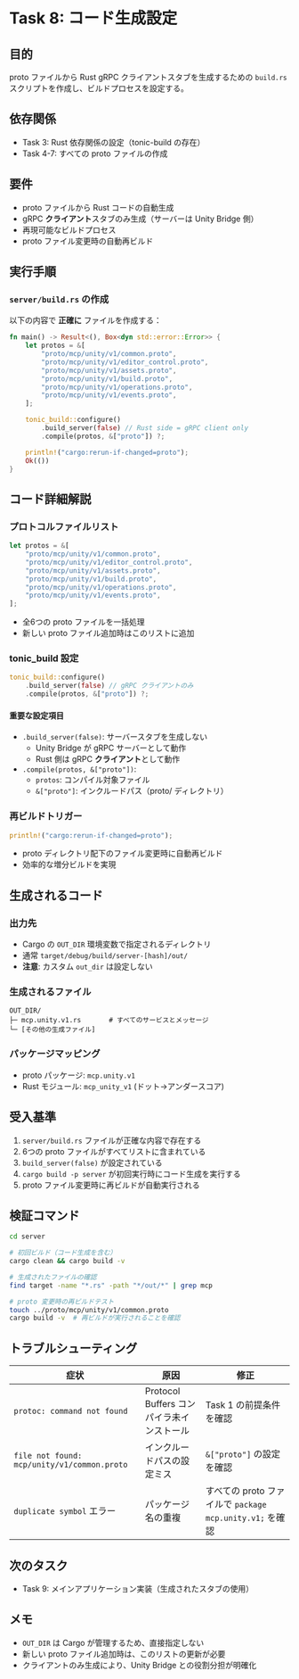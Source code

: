 # Task 8: コード生成設定

## 目的
proto ファイルから Rust gRPC クライアントスタブを生成するための `build.rs` スクリプトを作成し、ビルドプロセスを設定する。

## 依存関係
- Task 3: Rust 依存関係の設定（tonic-build の存在）
- Task 4-7: すべての proto ファイルの作成

## 要件
- proto ファイルから Rust コードの自動生成
- gRPC **クライアント**スタブのみ生成（サーバーは Unity Bridge 側）
- 再現可能なビルドプロセス
- proto ファイル変更時の自動再ビルド

## 実行手順

### `server/build.rs` の作成
以下の内容で **正確に** ファイルを作成する：

```rust
fn main() -> Result<(), Box<dyn std::error::Error>> {
    let protos = &[
        "proto/mcp/unity/v1/common.proto",
        "proto/mcp/unity/v1/editor_control.proto",
        "proto/mcp/unity/v1/assets.proto",
        "proto/mcp/unity/v1/build.proto",
        "proto/mcp/unity/v1/operations.proto",
        "proto/mcp/unity/v1/events.proto",
    ];

    tonic_build::configure()
        .build_server(false) // Rust side = gRPC client only
        .compile(protos, &["proto"]) ?;

    println!("cargo:rerun-if-changed=proto");
    Ok(())
}
```

## コード詳細解説

### プロトコルファイルリスト
```rust
let protos = &[
    "proto/mcp/unity/v1/common.proto",
    "proto/mcp/unity/v1/editor_control.proto", 
    "proto/mcp/unity/v1/assets.proto",
    "proto/mcp/unity/v1/build.proto",
    "proto/mcp/unity/v1/operations.proto",
    "proto/mcp/unity/v1/events.proto",
];
```
- 全6つの proto ファイルを一括処理
- 新しい proto ファイル追加時はこのリストに追加

### tonic_build 設定
```rust
tonic_build::configure()
    .build_server(false) // gRPC クライアントのみ
    .compile(protos, &["proto"]) ?;
```

#### 重要な設定項目
- `.build_server(false)`: サーバースタブを生成しない
  - Unity Bridge が gRPC サーバーとして動作
  - Rust 側は gRPC **クライアント**として動作
- `.compile(protos, &["proto"])`: 
  - `protos`: コンパイル対象ファイル
  - `&["proto"]`: インクルードパス（proto/ ディレクトリ）

### 再ビルドトリガー
```rust
println!("cargo:rerun-if-changed=proto");
```
- proto ディレクトリ配下のファイル変更時に自動再ビルド
- 効率的な増分ビルドを実現

## 生成されるコード

### 出力先
- Cargo の `OUT_DIR` 環境変数で指定されるディレクトリ
- 通常 `target/debug/build/server-[hash]/out/`
- **注意**: カスタム `out_dir` は設定しない

### 生成されるファイル
```
OUT_DIR/
├─ mcp.unity.v1.rs       # すべてのサービスとメッセージ
└─ [その他の生成ファイル]
```

### パッケージマッピング
- proto パッケージ: `mcp.unity.v1`
- Rust モジュール: `mcp_unity_v1` (ドット→アンダースコア)

## 受入基準
1. `server/build.rs` ファイルが正確な内容で存在する
2. 6つの proto ファイルがすべてリストに含まれている
3. `build_server(false)` が設定されている
4. `cargo build -p server` が初回実行時にコード生成を実行する
5. proto ファイル変更時に再ビルドが自動実行される

## 検証コマンド
```bash
cd server

# 初回ビルド（コード生成を含む）
cargo clean && cargo build -v

# 生成されたファイルの確認
find target -name "*.rs" -path "*/out/*" | grep mcp

# proto 変更時の再ビルドテスト
touch ../proto/mcp/unity/v1/common.proto
cargo build -v  # 再ビルドが実行されることを確認
```

## トラブルシューティング
| 症状 | 原因 | 修正 |
|---|---|---|
| `protoc: command not found` | Protocol Buffers コンパイラ未インストール | Task 1 の前提条件を確認 |
| `file not found: mcp/unity/v1/common.proto` | インクルードパスの設定ミス | `&["proto"]` の設定を確認 |
| `duplicate symbol` エラー | パッケージ名の重複 | すべての proto ファイルで `package mcp.unity.v1;` を確認 |

## 次のタスク
- Task 9: メインアプリケーション実装（生成されたスタブの使用）

## メモ
- `OUT_DIR` は Cargo が管理するため、直接指定しない
- 新しい proto ファイル追加時は、このリストの更新が必要
- クライアントのみ生成により、Unity Bridge との役割分担が明確化